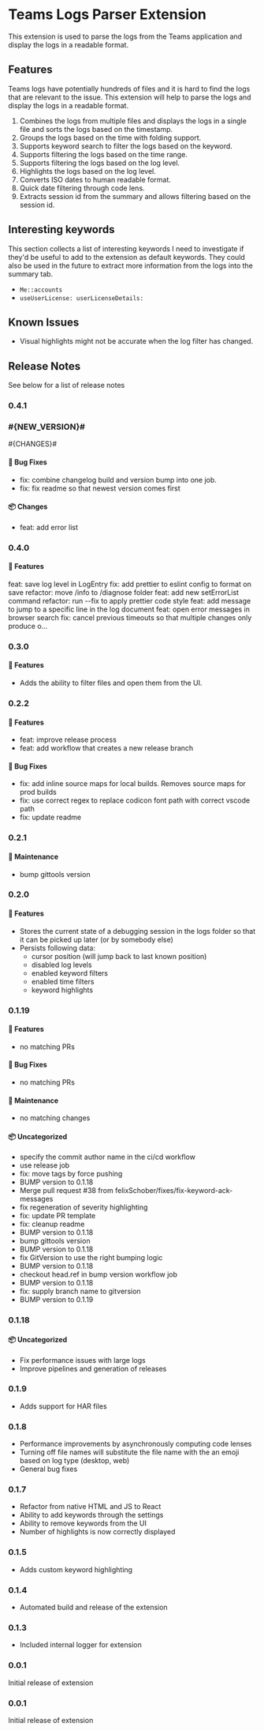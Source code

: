 # Teams Logs Parser Extension

This extension is used to parse the logs from the Teams application and display the logs in a readable format.

## Features

Teams logs have potentially hundreds of files and it is hard to find the logs that are relevant to the issue. This extension will help to parse the logs and display the logs in a readable format.

1. Combines the logs from multiple files and displays the logs in a single file and sorts the logs based on the timestamp.
2. Groups the logs based on the time with folding support.
3. Supports keyword search to filter the logs based on the keyword.
4. Supports filtering the logs based on the time range.
5. Supports filtering the logs based on the log level.
6. Highlights the logs based on the log level.
7. Converts ISO dates to human readable format.
8. Quick date filtering through code lens.
9. Extracts session id from the summary and allows filtering based on the session id.

## Interesting keywords

This section collects a list of interesting keywords I need to investigate if they'd be useful to add to the extension as default keywords.
They could also be used in the future to extract more information from the logs into the summary tab.

- `Me::accounts`
- `useUserLicense: userLicenseDetails:`

## Known Issues

- Visual highlights might not be accurate when the log filter has changed.

## Release Notes

See below for a list of release notes

### 0.4.1

### #{NEW_VERSION}#

#{CHANGES}#

#### 🐛 Bug Fixes

- fix: combine changelog build and version bump into one job.
- fix: fix readme so that newest version comes first


#### 📦 Changes
- feat: add error list


### 0.4.0

#### 🚀 Features

feat: save log level in LogEntry
fix: add prettier to eslint config to format on save
refactor: move /info to /diagnose folder
feat: add new setErrorList command
refactor: run --fix to apply prettier code style
feat: add message to jump to a specific line in the log document
feat: open error messages in browser search
fix: cancel previous timeouts so that multiple changes only produce o…

### 0.3.0

#### 🚀 Features

- Adds the ability to filter files and open them from the UI.

### 0.2.2

#### 🚀 Features

- feat: improve release process
- feat: add workflow that creates a new release branch

#### 🐛 Bug Fixes

- fix: add inline source maps for local builds. Removes source maps for prod builds
- fix: use correct regex to replace codicon font path with correct vscode path
- fix: update readme

### 0.2.1

#### 🧪 Maintenance

- bump gittools version

### 0.2.0

#### 🚀 Features

- Stores the current state of a debugging session in the logs folder so that it can be picked up later (or by somebody else)
- Persists following data:
  - cursor position (will jump back to last known position)
  - disabled log levels
  - enabled keyword filters
  - enabled time filters
  - keyword highlights

### 0.1.19

#### 🚀 Features

- no matching PRs

#### 🐛 Bug Fixes

- no matching PRs

#### 🧪 Maintenance

- no matching changes

#### 📦 Uncategorized

- specify the commit author name in the ci/cd workflow
- use release job
- fix: move tags by force pushing
- BUMP version to 0.1.18
- Merge pull request #38 from felixSchober/fixes/fix-keyword-ack-messages
- fix regeneration of severity highlighting
- fix: update PR template
- fix: cleanup readme
- BUMP version to 0.1.18
- bump gittools version
- BUMP version to 0.1.18
- fix GitVersion to use the right bumping logic
- BUMP version to 0.1.18
- checkout head.ref in bump version workflow job
- BUMP version to 0.1.18
- fix: supply branch name to gitversion
- BUMP version to 0.1.19

### 0.1.18

#### 📦 Uncategorized

- Fix performance issues with large logs
- Improve pipelines and generation of releases

### 0.1.9

- Adds support for HAR files

### 0.1.8

- Performance improvements by asynchronously computing code lenses
- Turning off file names will substitute the file name with the an emoji based on log type (desktop, web)
- General bug fixes

### 0.1.7

- Refactor from native HTML and JS to React
- Ability to add keywords through the settings
- Ability to remove keywords from the UI
- Number of highlights is now correctly displayed

### 0.1.5

- Adds custom keyword highlighting

### 0.1.4

- Automated build and release of the extension

### 0.1.3

- Included internal logger for extension

### 0.0.1

Initial release of extension

### 0.0.1

Initial release of extension
